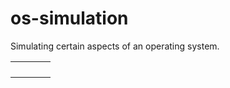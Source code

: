 # os-simulation
Simulating certain aspects of an operating system.

|      |         |      |          |
|:----:|:-------:|:----:|:--------:|
|      |         |      |          |
|      |         |      |          |
|      |         |      |          |
|      |         |      |          |